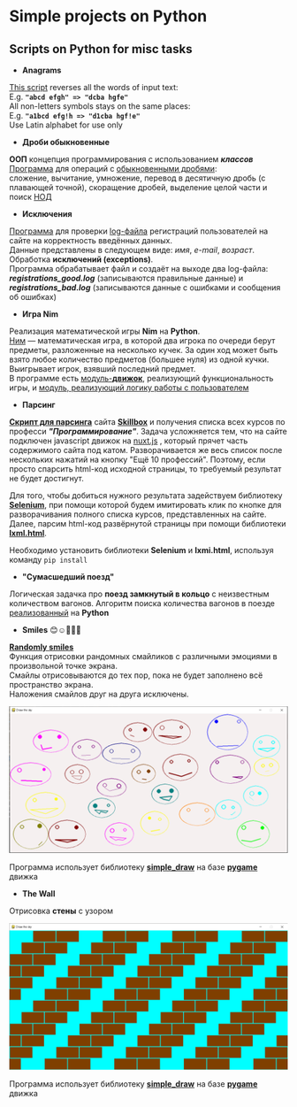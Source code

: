 # Simple projects on Python

## Scripts on Python for misc tasks

* **Anagrams**

[This script](anagrams.py)
reverses all the words of input text:<br>
E.g. **`"abcd efgh" => "dcba hgfe"`**<br>
All non-letters symbols stays on the same places:<br>
E.g. **`"a1bcd efg!h => "d1cba hgf!e"`**<br>
Use Latin alphabet for use only

* **Дроби обыкновенные**

**ООП** концепция программирования с использованием ***классов***<br>
[Программа](classes/fraction.py)
для операций с [обыкновенными дробями](https://ru.wikipedia.org/wiki/Дробь_(математика)#Обыкновенные_дроби): <br>
сложение, вычитание, умножение, перевод в десятичную дробь (с плавающей точной), скоращение дробей,
выделение целой части и поиск [НОД](https://ru.wikipedia.org/wiki/Наибольший_общий_делитель)

* **Исключения**

[Программа](exceptions/registration_log.py)
для проверки [log-файла](exceptions/registrations.txt)
регистраций пользователей на сайте на корректность введённых данных.<br>
Данные представлены в следующем виде: *имя*, *e-mail*, *возраст*.<br>
Обработка **исключений (exceptions)**.<br>
Программа обрабатывает файл и создаёт на выходе два log-файла: ***registrations_good.log***
(записываются правильные данные) и ***registrations_bad.log***
(записываются данные с ошибками и сообщения об ошибках)

* **Игра Nim**

Реализация математической игры **Nim** на **Python**.<br> 
[Ним](https://ru.wikipedia.org/wiki/Ним_(игра)) — математическая игра, в которой два игрока по очереди берут предметы,
разложенные на несколько кучек. За один ход может быть взято любое количество предметов
(большее нуля) из одной кучки. Выигрывает игрок, взявший последний предмет.<br>
В программе есть
[модуль-**движок**](game_nim/nim_engine.py),
реализующий функциональность игры, и [модуль, реализующий логику работы с
пользователем](game_nim/nim_the_game.py)

* **Парсинг**

[**Скрипт для парсинга**](site_parser.py) сайта
[**Skillbox**](https://skillbox.ru/code) и получения списка всех курсов по професси ***"Программирование"***.
Задача усложняется тем, что на сайте подключен javascript движок на [nuxt.js](nuxt)
, который прячет часть содержимого сайта под катом. Разворачивается же весь список после нескольких нажатий на кнопку
"Ещё 10 профессий". Поэтому, если просто спарсить html-код исходной страницы, то требуемый результат не будет достигнут.

Для того, чтобы добиться нужного результата задействуем библиотеку [**Selenium**](https://www.selenium.dev/), при помощи
которой будем имитировать клик по кнопке для разворачивания полного списка курсов, представленных на сайте. Далее,
парсим html-код развёрнутой страницы при помощи библиотеки [**lxml.html**](https://lxml.de/lxmlhtml.html).

Необходимо установить библиотеки **Selenium** и **lxmi.html**, используя команду `pip install`

* **"Cумасшедший поезд"**

Логическая задачка про **поезд замкнутый в кольцо** с неизвестным количеством вагонов. Алгоритм поиска количества
вагонов в поезде
[реализованный](looped_crazy_train_puzzle.py) на **Python**

* **Smiles** 😊☺🙂😃😌

[**Randomly smiles**](randomly_smiles.py) <br>
Функция отрисовки рандомных смайликов с различными эмоциями в произвольной точке экрана.<br>
Смайлы отрисовываются до тех пор, пока не будет заполнено всё пространство экрана.<br>
Наложения смайлов друг на друга исключены.

<img src="screenshots/smiles.png" alt="Smiles">

Программа использует библиотеку [**simple_draw**](https://github.com/suguby/simple_draw) на базе
[**pygame**](https://www.pygame.org) движка

* **The Wall**

Отрисовка **стены** с узором

![The Wall](screenshots/wall.png)

Программа использует библиотеку [**simple_draw**](https://github.com/suguby/simple_draw) на базе
[**pygame**](https://www.pygame.org) движка
